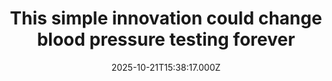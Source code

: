 ---
title: "This simple innovation could change blood pressure testing forever"
date: 2025-10-21T15:38:17.000Z
category: Health
externalLink: "https://www.sciencedaily.com/releases/2025/10/251021083644.htm"
image: ""
excerpt: "Scientists from the University of Exeter has developed a precise method to interpret ankle blood pressure readings—an innovation that could transform care for people unable to have their arm blood pressure measured. By analyzing data from over 33,000 participants, researchers created an algorithm and online calculator that improves accuracy and could prevent thousands of misdiagnoses worldwide.…"
---